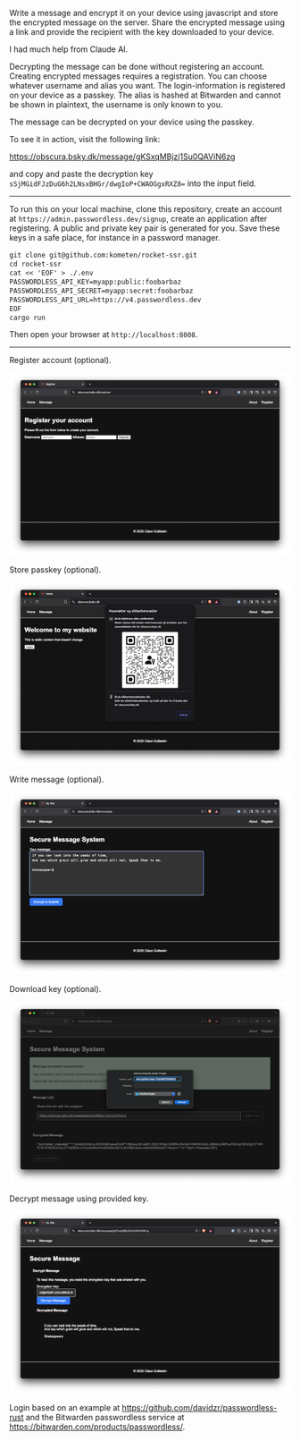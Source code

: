 Write a message and encrypt it on your device using javascript and store the encrypted message on the server.
Share the encrypted message using a link and provide the recipient with the key downloaded to your device.

I had much help from Claude AI.

Decrypting the message can be done without registering an account. Creating encrypted messages requires a registration.
You can choose whatever username and alias you want. The login-information is registered on your device as a passkey.
The alias is hashed at Bitwarden and cannot be shown in plaintext, the username is only known to you.

The message can be decrypted on your device using the passkey.

To see it in action, visit the following link:

https://obscura.bsky.dk/message/gKSxqMBjzj1Su0QAViN6zg

and copy and paste the decryption key `sSjMGidFJzDuG6h2LNsxBHGr/dwgIoP+CWAOGgxRXZ8=` into the input field.

---

To run this on your local machine, clone this repository, create an account at `https://admin.passwordless.dev/signup`, create
an application after registering. A public and private key pair is generated for you. Save these keys in a safe place, for instance
in a password manager.

```
git clone git@github.com:kometen/rocket-ssr.git
cd rocket-ssr
cat << 'EOF' > ./.env
PASSWORDLESS_API_KEY=myapp:public:foobarbaz
PASSWORDLESS_API_SECRET=myapp:secret:foobarbaz
PASSWORDLESS_API_URL=https://v4.passwordless.dev
EOF
cargo run
```

Then open your browser at `http://localhost:8008`.

---

Register account (optional).

![Register account](./doc/register.png)

Store passkey (optional).

![Store passkey](./doc/passkey.png)

Write message (optional).

![Write message](./doc/write.png)

Download key (optional).

![Download key](./doc/download.png)

Decrypt message using provided key.

![Decrypt message](./doc/decrypt.png)

Login based on an example at https://github.com/davidzr/passwordless-rust and the Bitwarden passwordless
service at https://bitwarden.com/products/passwordless/.
